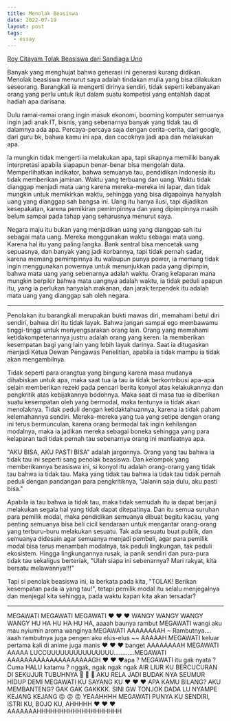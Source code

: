 ```yaml
---
title: Menolak Beasiswa
date: 2022-07-19
layout: post
tags:
  - essay
---
```


[Roy Citayam Tolak Beasiswa dari Sandiaga Uno](https://lifestyle.sindonews.com/read/829661/187/ini-alasan-sesungguhnya-roy-citayam-tolak-tawaran-beasiswa-dari-sandiaga-uno-1658131664)

Banyak yang menghujat bahwa generasi ini generasi kurang didikan. Menolak beasiswa menurut saya adalah tindakan mulia yang bisa dilakukan seseorang. Barangkali ia mengerti dirinya sendiri, tidak seperti kebanyakan orang yang perlu untuk ikut dalam suatu kompetisi yang entahlah dapat hadiah apa darisana. 

Dulu ramai-ramai orang ingin masuk ekonomi, booming komputer semuanya ingin jadi anak IT, bisnis, yang sebenarnya banyak yang tidak tau di dalamnya ada apa. Percaya-percaya saja dengan cerita-cerita, dari google, dari guru bk, bahwa kamu ini apa, dan cocoknya jadi apa dan melakukan apa. 

Ia mungkin tidak mengerti ia melakukan apa, tapi sikapnya memiliki banyak interpretasi apabila siapapun benar-benar bisa mengolah data. Memperlihatkan indikator, bahwa semuanya tau, pendidikan Indonesia itu tidak memberikan jaminan. Waktu yang terbuang dan uang. Waktu tidak dianggap menjadi mata uang karena mereka-mereka ini lapar, dan tidak mungkin untuk memikirkan waktu, sehingga yang bisa digapainya hanyalah uang yang dianggap sah bangsa ini. Uang itu hanya ilusi, tapi dijadikan kesepakatan, karena pemikiran pemimpinnya dan yang dipimpinnya masih belum sampai pada tahap yang seharusnya menurut saya. 

Negara maju itu bukan yang menjadikan uang yang dianggap sah itu sebagai mata uang. Mereka menggunakan waktu sebagai mata uang. Karena hal itu yang paling langka. Bank sentral bisa mencetak uang sepuasnya, dan banyak yang jadi korbannya, tapi tidak pernah sadar, karena memang pemimpinnya itu walaupun punya power, ia memang tidak ingin menggunakan powernya untuk menunjukkan pada yang dipimpin, bahwa mata uang yang sebenarnya adalah waktu. Orang kelaparan mana mungkin berpikir bahwa mata uangnya adalah waktu, ia tidak peduli apapun itu, yang ia perlukan hanyalah makanan, dan jarak terpendek itu adalah mata uang yang dianggap sah oleh negara. 

---

Penolakan itu barangkali merupakan bukti mawas diri, memahami betul diri sendiri, bahwa diri itu tidak layak. Bahwa jangan sampai ego membawamu tinggi-tinggi untuk menyengsarakan orang lain. Orang yang memahami ketidakompetenannya justru adalah orang yang keren. Ia memberikan kesempatan bagi yang lain yang lebih layak darinya. Saat ia ditugaskan menjadi Ketua Dewan Pengawas Penelitian, apabila ia tidak mampu ia tidak akan mengambilnya. 

Tidak seperti para orangtua yang bingung karena masa mudanya dihabiskan untuk apa, maka saat tua ia tau ia tidak berkontribusi apa-apa selain memberikan rezeki pada pencari berita konyol atas kelakukannya dan pengkritik atas kebijakannya bodohnya. Maka saat di masa tua ia diberikan suatu kesempatan oleh yang bermodal, maka tentunya ia tidak akan menolaknya. Tidak peduli dengan ketidaktahuannya, karena ia tidak paham kelemahannya sendiri. Mereka-mereka yang tua yang setipe dengan orang ini terus bermunculan, karena orang bermodal tak ingin kehilangan modalnya, maka ia jadikan mereka sebagai boneka sehingga yang para kelaparan tadi tidak pernah tau sebenarnya orang ini manfaatnya apa. 

"AKU BISA, AKU PASTI BISA" adalah jargonnya. Orang yang tau bahwa ia tidak tau ini seperti sang penolak beasiswa. Dan kelompok yang memberikannya beasiswa ini, si konyol itu adalah orang-orang yang tidak tau bahwa ia tidak tau. Maka yang tidak tau bahwa ia tidak tau tidak pernah peduli dengan pandangan para pengkritiknya, "Jalanin saja dulu, aku pasti bisa."

Apabila ia tau bahwa ia tidak tau, maka tidak semudah itu ia dapat berjanji melakukan segala hal yang tidak dapat ditepatinya. Dan itu semua suruhan para pemilik modal, maka pendidikan semuanya dibuat begitu kacau, yang penting semuanya bisa beli cicil kendaraan untuk mengantar orang-orang yang terburu-buru melakukan sesuatu. Tak ada sesuatu buat publik, dan semuanya didesain agar semuanya menjadi pembeli, agar para pemilik modal bisa terus menambah modalnya, tak peduli lingkungan, tak peduli ekosistem. Hingga lingkungannya rusak, ia panik sendiri dan pura-pura tidak tau sekaligus berteriak, "Ulah siapa ini sebenarnya? Mari rakyat, kita bersatu melawannya!!!"

Tapi si penolak beasiswa ini, ia berkata pada kita, "TOLAK! Berikan kesempatan pada ia yang tau!", tetapi pemilik modal itu selalu menjegalnya dan menjegal kita sehingga, pada waktu kapan kita akan tersadar?

---
MEGAWATI MEGAWATI MEGAWATI ❤️ ❤️ ❤️ WANGY WANGY WANGY WANGY HU HA HU HA HU HA, aaaah baunya rambut MEGAWATI wangi aku mau nyiumin aroma wanginya MEGAWATI AAAAAAAAH ~ Rambutnya.... aaah rambutnya juga pengen aku elus-elus ~~ AAAAAH MEGAWATI keluar pertama kali di anime juga manis ❤️ ❤️ ❤️ banget AAAAAAAAH MEGAWATI AAAAA LUCCUUUUUUUUUUUUUUU............MEGAWATI AAAAAAAAAAAAAAAAAAAAGH ❤️ ❤️ ❤️apa ? MEGAWATI itu gak nyata ? Cuma HALU katamu ? nggak, ngak ngak ngak AIR LIUR KU BERCUCURAN DI SEKUJUR TUBUHNYA 🤤 🤤 🤤 AKU RELA JADI BUDAK NYA SEUMUR HIDUP DEMI MEGAWATI KU SAYANG KU ❤️ ❤️ ❤️ APA KAMU BILANG? AKU MEMBANTENG? GAK GAK GAKKKK. SINI GW TONJOK DADA LU NYAMPE KEJANG KEJANG 😡 😡 😡 YEAAHHHH MEGAWATI PUNYA KU SENDIRI, ISTRI KU, BOJO KU, AHHHHH ❤️ ❤️ ❤️ AAAAAAAHHHHHHHHHHHHHHHHHHH
